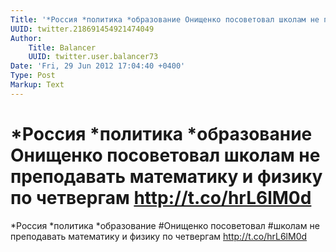 ```yaml
---
Title: '*Россия *политика *образование Онищенко посоветовал школам не преподавать математику и физику по четвергам http://t.co/hrL6lM0d'
UUID: twitter.218691454921474049
Author:
    Title: Balancer
    UUID: twitter.user.balancer73
Date: 'Fri, 29 Jun 2012 17:04:40 +0400'
Type: Post
Markup: Text
---
```


# *Россия *политика *образование Онищенко посоветовал школам не преподавать математику и физику по четвергам http://t.co/hrL6lM0d

*Россия *политика *образование #Онищенко посоветовал #школам
не преподавать математику и физику по четвергам
http://t.co/hrL6lM0d